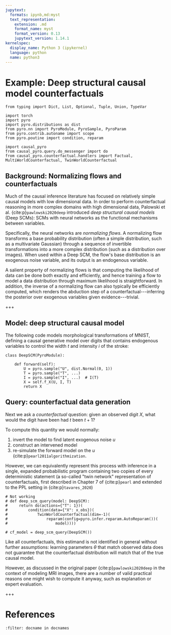 ```yaml
---
jupytext:
  formats: ipynb,md:myst
  text_representation:
    extension: .md
    format_name: myst
    format_version: 0.13
    jupytext_version: 1.14.1
kernelspec:
  display_name: Python 3 (ipykernel)
  language: python
  name: python3
---
```


# Example: Deep structural causal model counterfactuals

```{code-cell} ipython3
from typing import Dict, List, Optional, Tuple, Union, TypeVar

import torch
import pyro
import pyro.distributions as dist
from pyro.nn import PyroModule, PyroSample, PyroParam
from pyro.contrib.autoname import scope
from pyro.poutine import condition, reparam

import causal_pyro
from causal_pyro.query.do_messenger import do
from causal_pyro.counterfactual.handlers import Factual, MultiWorldCounterfactual, TwinWorldCounterfactual
```

## Background: Normalizing flows and counterfactuals

Much of the causal inference literature has focused on relatively simple
causal models with low dimensional data. In order to perform
counterfactual reasoning in more complex domains with high dimensional
data, Palowski et al. {cite:p}`pawlowski2020deep` introduced *deep structural
causal models* (Deep SCMs): SCMs with neural networks as the functional
mechanisms between variables.

Specifically, the neural networks are
*normalizing flows*. A normalizing flow transforms a base probability
distribution (often a simple distribution, such as a multivariate
Gaussian) through a sequence of invertible transformations into a more
complex distribution (such as a distribution over images). When used
within a Deep SCM, the flow's base distribution is an exogenous noise
variable, and its output is an endogenous variable.

A salient property
of normalizing flows is that computing the likelihood of data can be
done both exactly and efficiently, and hence training a flow to model a
data distribution through maximum likelihood is straightforward. In
addition, the inverse of a normalizing flow can also typically be
efficiently computed, which renders the abduction step of a
counterfactual---inferring the posterior over exogenous variables given
evidence---trivial.

+++

## Model: deep structural causal model

The following code models morphological transformations of MNIST,
defining a causal generative model over digits that contains endogenous
variables to control the width $t$ and intensity $i$ of the stroke:

```{code-cell} ipython3
class DeepSCM(PyroModule):

    def forward(self):
        U = pyro.sample("U", dist.Normal(0, 1))
        T = pyro.sample("T", ...)
        I = pyro.sample("I", ...)  # I(T)
        X = self.f_X(U, I, T)
        return X
```

## Query: counterfactual data generation

Next we ask a *counterfactual* question: given an observed digit $X$, what
would the digit have been had $t$ been $t + 1$?

To compute this quantity we would normally:
   1. invert the model to find latent exogenous noise $u$
   2. construct an intervened model
   3. re-simulate the forward model on the $u$ {cite:p}`pearl2011algorithmization`.

However, we can equivalently
represent this process with inference in a single, expanded
probabilistic program containing two copies of every deterministic
statement (a so-called \"twin network\" representation of
counterfactuals, first described in Chapter 7 of {cite:p}`pearl` and extended
to the PPL setting in {cite:p}`tavares_2020`)

```{code-cell} ipython3
# Not working
# def deep_scm_query(model: DeepSCM):
#     return do(actions={"T": 1})(
#         condition(data={"X": x_obs})(
#             TwinWorldCounterfactual(dim=-1)(
#                 reparam(config=pyro.infer.reparam.AutoReparam())(
#                     model))))

# cf_model = deep_scm_query(DeepSCM())
```

Like all counterfactuals, this estimand is not identified in general
without further assumptions: learning parameters $\theta$ that match
observed data does not guarantee that the counterfactual distribution
will match that of the true causal model. 

However, as discussed in the
original paper {cite:p}`pawlowski2020deep` in the context of modeling MRI
images, there are a number of valid practical reasons one might wish to
compute it anyway, such as explanation or expert evaluation.

+++

# References

```{bibliography}
:filter: docname in docnames
```

```{code-cell} ipython3

```
